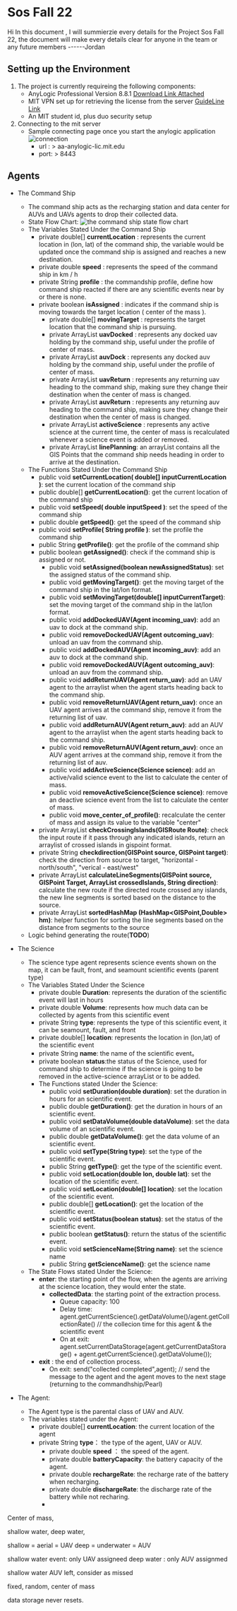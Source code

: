 # Sos Fall 22

Hi In this document , I will summierzie every details for the Project Sos Fall 22, the document will make every details clear for anyone in the team or any future members
------Jordan 


## Setting up the Environment

1. The project is currently requireing the following components: 
	*  AnyLogic Professional Version 8.8.1 [Download Link Attached](https://www.anylogic.com/downloads/)
	* MIT VPN set up for retrieving the license from the server [GuideLine Link](https://ist.mit.edu/prisma/globalprotect)
	* An MIT student id, plus duo security setup
2. Connecting to the mit server
	* Sample connecting page once you start the anylogic application
	![connection](https://user-images.githubusercontent.com/112024195/224403687-c17208f0-191e-46bd-ab34-9e7f7bb3b926.png)
		* url : > aa-anylogic-lic.mit.edu
		* port: > 8443


## Agents
*  The Command Ship
	* The command ship acts as the recharging station and data center for AUVs and UAVs agents to drop their collected data.
	*  State Flow Chart:
	![the command ship state flow chart](https://user-images.githubusercontent.com/112024195/224406542-93bacc56-f6cc-4e04-a570-e6ae914bbd15.JPG)
	* The Variables Stated Under the Command Ship
		* private double[] **currentLocation** : represents the current location in (lon, lat) of the command ship, the variable would be updated once the command ship is assigned and reaches a new destination.
		* private double **speed** : represents the speed of the command ship in km / h
		* private String **profile** : the commandship profile, define how command ship reacted if there are any scientific events near by or there is none.
  		* private boolean **isAssigned** : indicates if the command ship is moving towards the target location ( center of the mass ).
    		* private double[] **movingTarget** : represents the target location that the command ship is pursuing.
      		* private ArrayList<Agent> **uavDocked** : represents any docked uav holding by the command ship, useful under the profile of center of mass.
        	* private ArrayList<Agent> **auvDock** : represents any docked auv holding by the command ship, useful under the profile of center of mass.
         	* private ArrayList<Agent> **uavReturn** : represents any returning uav heading to the command ship, making sure they change their destination when the center of mass is changed.
          	* private ArrayList<Agent> **auvReturn** : represents any returning auv heading to the command ship, making sure they change their destination when the center of mass is changed.
          	* private ArrayList<Science> **activeScience** : represents any active science at the current time, the center of mass is recalculated whenever a science event is added or removed.
          	* private ArrayList<GISPoitn> **linePlanning**: an arrayList contains all the GIS Points that the command ship needs heading in order to arrive at the destination.
	* The Functions Stated Under the Command Ship
		* public void **setCurrentLocation( double[] inputCurrentLocation )**: set the current location of the command ship
		* public double[] **getCurrentLocation()**: get the current location of the command ship
		* public void **setSpeed( double inputSpeed )**: set the speed of the command ship
		* public double **getSpeed()**: get the speed of the command ship
		* public void **setProfile( String profile )**: set the profile the command ship
		* public String **getProfile()**: get the profile of the command ship
  		* public boolean **getAssigned()**: check if the command ship is assigned or not.
    		* public void **setAssigned(boolean newAssignedStatus)**: set the assigned status of the command ship.
      		* public void **getMovingTarget()**: get the moving target of the command ship in the lat/lon format.
        	* public void **setMovingTarget(double[] inputCurrentTarget)**: set the moving target of the command ship in the lat/lon format.
         	* public void **addDockedUAV(Agent incoming_uav)**: add an uav to dock at the command ship.
          	* public void **removeDockedUAV(Agent outcoming_uav)**: unload an uav from the command ship.
          	* public void **addDockedAUV(Agent incoming_auv)**: add an auv to dock at the command ship.
          	* public void **removeDockedAUV(Agent outcoming_auv)**: unload an auv from the command ship.
          	* public void **addReturnUAV(Agent return_uav)**: add an UAV agent to the arraylist when the agent starts heading back to the command ship.
          	* public void **removeReturnUAV(Agent return_uav)**: once an UAV agent arrives at the command ship, remove it from the returning list of uav.
          	* public void **addReturnAUV(Agent return_auv)**: add an AUV agent to the arraylist when the agent starts heading back to the command ship.
          	* public void **removeReturnAUV(Agent return_auv)**: once an AUV agent arrives at the command ship, remove it from the returning list of auv.
          	* public void **addActiveScience(Science science)**: add an active/valid science event to the list to calculate the center of mass.
          	* public void **removeActiveScience(Science science)**: remove an deactive science event from the list to calculate the center of mass.
          	* public void **move_center_of_profile()**: recalculate the center of mass and assign its value to the variable "center"
		* private ArrayList<GISPoint> **checkCrossingIslands(GISRoute Route)**: check the input route if it pass through any indicated islands, return an arraylist of crossed islands in gispoint format.
		* private String **checkdirection(GISPoint source, GISPoint target)**: check the direction from source to target, "horizontal - north/south", "verical - east/west"
		* private ArrayList<GISPoint> **calculateLineSegments(GISPoint source, GISPoint Target, ArrayList<GISPoint> crossedIslands, String direction)**: calculate the new route if the directed route crossed any islands, the new line segments is sorted based on the distance to the source.
		* private ArrayList<GISPoint> **sortedHashMap (HashMap<GISPoint,Double> hm)**: helper function for sorting the line segments based on the distance from segments to the source
	* Logic behind generating the route(**TODO**)

* The Science
	* The science type agent represents science events shown on the map, it can be fault, front, and seamount scientific events (parent type)
	* The Variables Stated Under the Science
		* private double **Duration**: represents the duration of the scientific event will last in hours
		* private double **Volume**: represents how much data can be collected by agents from this scientific event
		* private String **type**: represents the type of this scientific event, it can be seamount, fault, and front
		* private double[] **location**: represents the location in (lon,lat) of the scientific event
		* private String **name**: the name of the scientific event。
  		* private boolean **status**:the status of the Science, used for command ship to determine if the science is going to be removed in the active-science arrayList or to be added.
    	* The Functions stated Under the Science:
     		* public void **setDuration(double duration)**: set the duration in hours for an scientific event.
       		* public double **getDuration()**: get the duration in hours of an scientific event.
         	* public void **setDataVolume(double dataVolume)**: set the data volume of an scientific event.
          	* public double **getDataVolume()**: get the data volume of an scientific event.
          	* public void **setType(String type)**: set the type of the scientific event.
          	* public String **getType()**: get the type of the scientific event.
          	* public void **setLocation(double lon, double lat)**: set the location of the scientific event.
          	* public void **setLocation(double[] location)**: set the location of the scientific event.
          	* public double[] **getLocation()**: get the location of the scientific event.
          	* public void **setStatus(boolean status)**: set the status of the scientific event.
          	* public boolean **getStatus()**: return the status of the scientific event.
          	* public void **setScienceName(String name)**: set the science name
          	* public String **getScienceName()**: get the science name
	* The State Flows stated Under the Science:
		* **enter**: the starting point of the flow, when the agents are arriving at the science location, they would enter the state. 		
    		* **collectedData**: the starting point of the extraction process.
      			*  Queue capacity: 100
         		*  Delay time: agent.getCurrentScience().getDataVolume()/agent.getCollectionRate() // the collecion time for this agent & the scientific event
           		*  On at exit: agent.setCurrentDataStorage(agent.getCurrentDataStorage() + agent.getCurrentScience().getDataVolume());
	  	* **exit** : the end of collection process.
   			*  On exit: send("collected completed",agent); // send the message to the agent and the agent moves to the next stage (returning to the commandhship/Pearl)
  
*  The Agent:
	* The Agent type is the parental class of UAV and AUV.
	* The variables stated under the Agent:
 		* private double[] **currentLocation**: the current location of the agent
   		* private String **type**： the type of the agent, UAV or AUV.
     		* private double **speed** ： the speed of the agent.
       		* private double **batteryCapacity**: the battery capacity of the agent.
         	* private double **rechargeRate**: the recharge rate of the battery when recharging.
	        * private double **dischargeRate**: the discharge rate of the battery while not recharing.
         	*  
 	


Center of mass, 

shallow water, deep water, 

shallow = aerial = UAV
deep = underwater = AUV

shallow water event: only UAV assigneed
deep water : only AUV assignmed 

shallow water AUV left, consider as missed 

fixed, random, center of mass

data storage never resets. 
